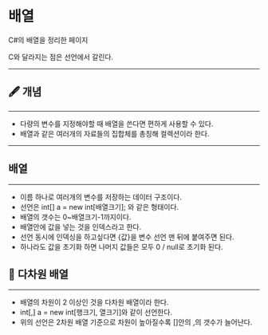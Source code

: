 # 배열

C#의 배열을 정리한 페이지

C와 달라지는 점은 선언에서 갈린다.

---

## 🖋 개념

---

- 다량의 변수를 지정해야할 때 배열을 쓴다면 편하게 사용할 수 있다.
- 배열과 같은 여러개의 자료들의 집합체를 총칭해 컬렉션이라 한다.

---

## 배열

---

- 이름 하나로 여러개의 변수를 저장하는 데이터 구조이다.
- 선언은 int[] a = new int[배열크기]; 와 같은 형태이다.
- 배열의 갯수는 0~배열크기-1까지이다.
- 배열안에 값을 넣는 것을 인덱스라고 한다.
- 선언 동시에 인덱싱을 하고싶다면 {값}을 변수 선언 맨 뒤에 붙여주면 된다.
- 하나라도 값을 초기화 하면 나머지 값들은 모두 0 / null로 초기화 된다.

## 🔌 다차원 배열

---

- 배열의 차원이 2 이상인 것을 다차원 배열이라 한다.
- int[,] a = new int[행크기, 열크기]와 같이 선언한다.
- 위의 선언은 2차원 배열 기준으로 차원이 높아질수록 []안의 ,의 갯수가 늘어난다.